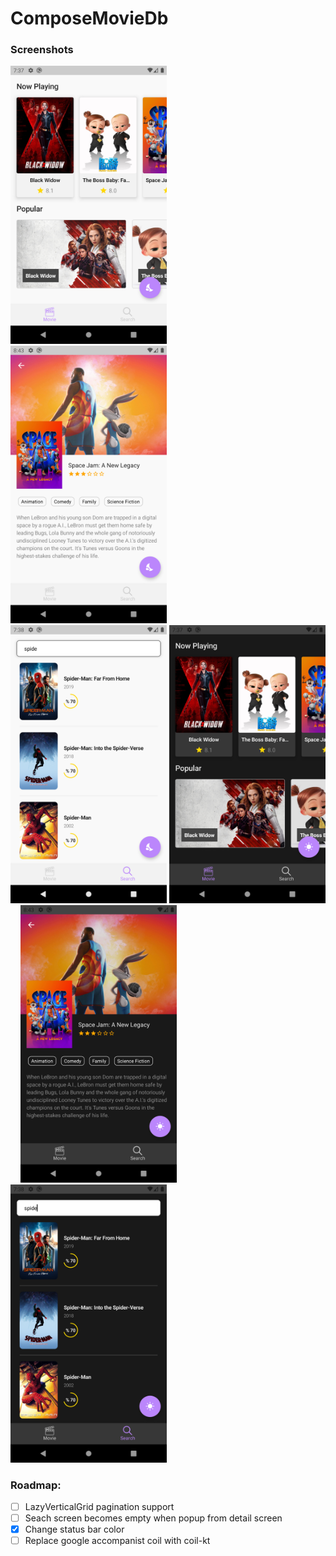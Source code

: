# ComposeMovieDb

### Screenshots

<img src="/art/movie_screen_light.png" width="250" /> &nbsp;&nbsp;&nbsp; <img src="/art/movie_detail_light.png" width="250" /> &nbsp;&nbsp;&nbsp; <img src="/art/search_list_light.png" width="250" /> <img src="/art/movie_screen_dark.png" width="250" /> &nbsp;&nbsp;&nbsp; <img src="/art/movie_detail_dark.png" width="250" /> &nbsp;&nbsp;&nbsp; <img src="/art/search_list_dark.png" width="250" />

### Roadmap:
- [ ] LazyVerticalGrid pagination support
- [ ] Seach screen becomes empty when popup from detail screen
- [x] Change status bar color
- [ ] Replace google accompanist coil with coil-kt
